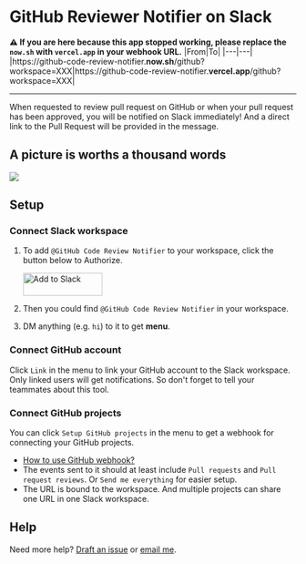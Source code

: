 # GitHub Reviewer Notifier on Slack

  **⚠️ If you are here because this app stopped working, please replace the `now.sh` with `vercel.app` in your webhook URL.**
  |From|To|
  |---|---|
  |<span>https://<span>github-code-review-notifier.**now.sh**/github?workspace=XXX|<span>https://<span>github-code-review-notifier.**vercel.app**/github?workspace=XXX|

---

When requested to review pull request on GitHub or when your pull request has been approved, you will be notified on Slack immediately! And a direct link to the Pull Request will be provided in the message.

## A picture is worths a thousand words

![](https://user-images.githubusercontent.com/7480839/56017581-4fcb9200-5d32-11e9-93dc-bd9f3b25a4d0.png)

## Setup

### Connect Slack workspace

1. To add `@GitHub Code Review Notifier` to your workspace, click the button below to Authorize.

   <a href="https://slack.com/oauth/authorize?client_id=358699124487.462026355174&scope=chat:write:bot,bot" target="_blank"><img alt="Add to Slack" height="40" width="139" src="https://platform.slack-edge.com/img/add_to_slack.png" srcset="https://platform.slack-edge.com/img/add_to_slack.png 1x, https://platform.slack-edge.com/img/add_to_slack@2x.png 2x" /></a>

2. Then you could find `@GitHub Code Review Notifier` in your workspace.

3. DM anything (e.g. `hi`) to it to get **menu**.

### Connect GitHub account

Click `Link` in the menu to link your GitHub account to the Slack workspace. Only linked users will get notifications. So don't forget to tell your teammates about this tool.

### Connect GitHub projects

You can click `Setup GitHub projects` in the menu to get a webhook for connecting your GitHub projects.

- [How to use GitHub webhook?](https://docs.github.com/en/free-pro-team@latest/developers/webhooks-and-events/creating-webhooks)
- The events sent to it should at least include `Pull requests` and `Pull request reviews`. Or `Send me everything` for easier setup.
- The URL is bound to the workspace. And multiple projects can share one URL in one Slack workspace.

## Help

Need more help? [Draft an issue](https://github.com/EnixCoda/github-code-review-notifier/issues) or [email me](mailto:enixcoda@gmail.com).
